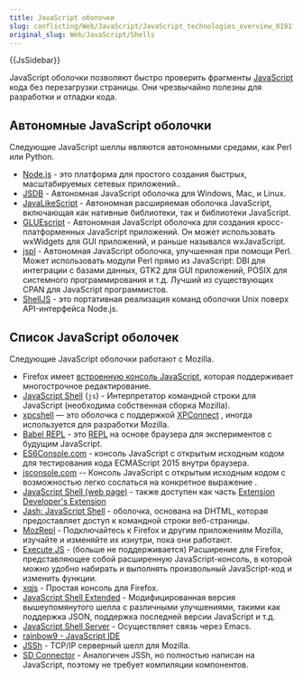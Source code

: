 ```yaml
---
title: JavaScript оболочки
slug: conflicting/Web/JavaScript/JavaScript_technologies_overview_0191f05ec18a4ee4d771b548feb0701d
original_slug: Web/JavaScript/Shells
---
```


{{JsSidebar}}

JavaScript оболочки позволяют быстро проверить фрагменты [JavaScript](/en/JavaScript "en/JavaScript") кода без перезагрузки страницы. Они чрезвычайно полезны для разработки и отладки кода.

## Автономные JavaScript оболочки

Следующие JavaScript шеллы являются автономными средами, как Perl или Python.

- [Node.js](http://nodejs.org/) - это платформа для простого создания быстрых, масштабируемых сетевых приложений..
- [JSDB](http://www.jsdb.org/) - Автономная JavaScript оболочка для Windows, Mac, и Linux.
- [JavaLikeScript](http://javalikescript.free.fr/) - Автономная расширяемая оболочка JavaScript, включающая как нативные библиотеки, так и библиотеки JavaScript.
- [GLUEscript](http://gluescript.sourceforge.net/) - Автономная JavaScript оболочка для создания кросс-платформенных JavaScript приложений. Он может использовать wxWidgets для GUI приложений, и раньше назывался wxJavaScript.
- [jspl](http://jspl.msg.mx/) - Автономная JavaScript оболочка, улучшенная при помощи Perl. Может использовать модули Perl прямо из JavaScript: DBI для интеграции с базами данных, GTK2 для GUI приложений, POSIX для системного программирования и т.д. Лучший из существующих CPAN для JavaScript программистов.
- [ShellJS](http://shelljs.org/) - это портативная реализация команд оболочки Unix поверх API-интерфейса Node.js.

## Список JavaScript оболочек

Следующие JavaScript оболочки работают с Mozilla.

- Firefox имеет [встроенную консоль JavaScript](/ru/docs/Tools/Web_Console/The_command_line_interpreter), которая поддерживает многострочное редактирование.
- [JavaScript Shell](/En/SpiderMonkey/Introduction_to_the_JavaScript_shell "En/SpiderMonkey/Introduction_to_the_JavaScript_shell") (`js`) - Интерпретатор командной строки для JavaScript (необходима собственная сборка Mozilla).
- [xpcshell](/en/XPConnect/xpcshell "en/xpcshell") — это оболочка с поддержкой [XPConnect](/en/XPConnect "en/XPConnect") , иногда используется для разработки Mozilla.
- [Babel REPL](http://babeljs.io/repl) - это [REPL](https://en.wikipedia.org/wiki/REPL) на основе браузера для экспериментов с будущим JavaScript.
- [ES6Console.com](http://es6console.com/) - консоль JavaScript с открытым исходным кодом для тестирования кода ECMAScript 2015 внутри браузера.
- [jsconsole.com](http://jsconsole.com/) -- Консоль JavaScript с открытым исходным кодом с возможностью легко сослаться на конкретное выражение .
- [JavaScript Shell (web page)](http://www.squarefree.com/shell/) - также доступен как часть [Extension Developer's Extension](https://addons.mozilla.org/en-US/firefox/addon/7434)
- [Jash: JavaScript Shell](http://www.billyreisinger.com/jash/) - оболочка, основана на DHTML, которая предоставляет доступ к командной строки веб-страницы.
- [MozRepl](http://hyperstruct.net/projects/mozrepl) - Подключайтесь к Firefox и другим приложениям Mozilla, изучайте и изменяйте их изнутри, пока они работают.
- [Execute JS](http://www.mouseless.de/index.php?/content/view/18/31/) - (больше не поддерживается) Расширение для Firefox, представляющее собой расширенную JavaScript-консоль, в которой можно удобно набирать и выполнять произвольный JavaScript-код и изменить функции.
- [xqjs](https://addons.mozilla.org/addon/159546) - Простая консоль для Firefox.
- [JavaScript Shell Extended](http://code.eligrey.com/shell/help.html) - Модифицированная версия вышеупомянутого шелла с различными улучшениями, такими как поддержка JSON, поддержка последней версии JavaScript и т.д.
- [JavaScript Shell Server](https://sekhmet.acceleration.net/ADW/JsShellServer/) - Осуществляет связь через Emacs.
- [rainbow9 - JavaScript IDE](http://rainbow9.org)
- [JSSh](http://www.croczilla.com/bits_and_pieces/jssh/) - TCP/IP серверный шелл для Mozilla.
- [SD Connector](http://blogs.activestate.com/shanec/2008/05/jssh-replacemen.html) - Аналогичен JSSh, но полностью написан на JavaScript, поэтому не требует компиляции компонентов.
